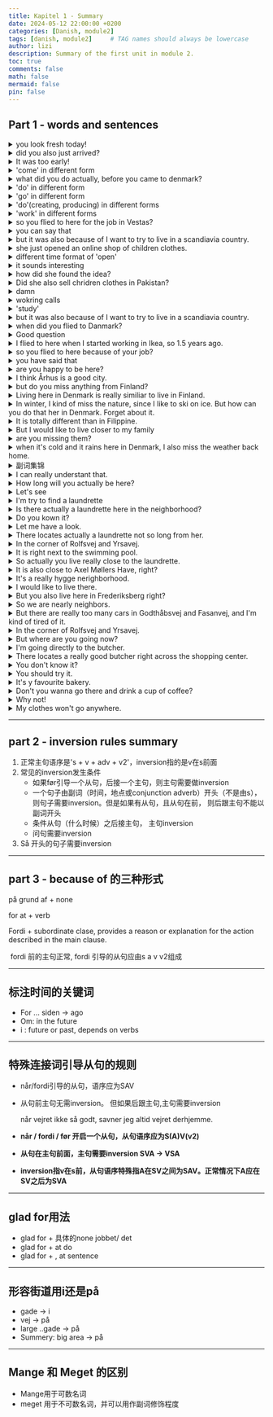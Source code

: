 ```yaml
---
title: Kapitel 1 - Summary
date: 2024-05-12 22:00:00 +0200
categories: [Danish, module2]
tags: [danish, module2]     # TAG names should always be lowercase
author: lizi
description: Summary of the first unit in module 2.
toc: true
comments: false
math: false
mermaid: false
pin: false
---
```

## Part 1 - words and sentences

<details>
  <summary>you look fresh today!</summary>
  <p>du ser frisk ud i dag</p>
</details>

<details>
  <summary>did you also just arrived?</summary>
  <p>Er du også lige kommet?</p>
</details>

<details>
  <summary>It was too early!</summary>
  <p>Det var tidligt!</p>
</details>

<details>
  <summary>'come' in different form</summary>
  <p>komme(at komme),kommer, kom(came), er kommet(has came), kom(please)</p>
</details>

<details>
  <summary>what did you do actually, before you came to denmark?</summary>
  <p>hvad lavede du egentlig, før du kom til Danmark?</p>
</details>

<details>
  <summary>'do' in different form</summary>
  <p>gøre(to do), gør(do), gjorde(did), har gjort(have did), gør(please do)</p>
</details>

<details>
  <summary>'go' in different form</summary>
  <p>gå(to go), går(go),gik(went), har/er gået(have gone), gå(please go)</p>
</details>

<details>
  <summary>'do'(creating, producing) in different forms</summary>
  <p>lave(to do),laver(am doing), lavede(did), har lavet(have did), lav(please do)</p>
</details>

<details>
  <summary>'work' in different forms</summary>
  <p>arbejde(to do),arbejder(work), arbejdede(worked), har arbejdet(have worked), arbejd(please work)</p>
</details>

<details>
  <summary>so you flied to here for the job in Vestas?</summary>
  <p>flyttede du hertil på grund af jobbet her i Vestas?</p>
</details>

<details>
  <summary>you can say that</summary>
  <p>Det kan man godt sige.</p>
</details>

<details>
  <summary>but it was also because of I want to try to live in a scandiavia country.</summary>
  <p>Men det var også, fordi jeg genne ville prøve at bo i et skandinavisk land.</p>
</details>

<details>
  <summary>she just opened an online shop of children clothes.</summary>
  <p>Hun har lige åbnet en onlinebutik med børnetøj.</p>
</details>

<details>
  <summary>different time format of 'open'</summary>
  <p>åben(open adj), åbent, åbningstider(openning hours), åbentid, </p>
</details>

<details>
  <summary>it sounds interesting</summary>
  <p>det lyder spændende.</p>
</details>

<details>
  <summary>how did she found the idea?</summary>
  <p>hvordan fik hun den ide?</p>
</details>

<details>
  <summary>Did she also sell chridren clothes in Pakistan?</summary>
  <p>solget hun også brønetøj i Pakistan?</p>
</details>

<details>
  <summary>damn</summary>
  <p>for pokker</p>
</details>

<details>
  <summary>wokring calls</summary>
  <p>arbejdert kalder.</p>
</details>

<details>
  <summary>'study'</summary>
  <p>studere(to study), studere(am studing), studerede(studies), har studeret(have studied), studer(please study)</p>
</details>

<details>
  <summary>but it was also because of I want to try to live in a scandiavia country.</summary>
  <p>Men det var også, fordi jeg genne ville prøve at bo i et skandinavisk land.</p>
</details>

<details>
  <summary>when did you flied to Danmark?</summary>
  <p>Hvornår flyttede du til Danmark?</p>
</details>

<details>
  <summary>Good question</summary>
  <p>Godt spørgsmål</p>
</details>

<details>
  <summary>I flied to here when I started working in Ikea, so 1.5 years ago.</summary>
  <p>Jeg flyttede hertil, da jeg begyndte st arbejde i Ikea, så for halvandet år siden.</p>
</details>

<details>
  <summary>so you flied to here because of your job?</summary>
  <p>Så du flyttede hertil på grund af din job?</p>
</details>

<details>
  <summary>you have said that</summary>
  <p>det har du sagt.</p>
</details>

<details>
  <summary>are you happy to be here?</summary>
  <p>Er du glad for at være her?</p>
</details>

<details>
  <summary>I think Århus is a good city.</summary>
  <p>Århus er en fed by, synes jeg.</p>
</details>

<details>
  <summary>but do you miss anything from Finland?</summary>
  <p>men er der ikke nogle, du savner fra Finland?</p>
</details>

<details>
  <summary>Living here in Denmark is really similiar to live in Finland.</summary>
  <p>livet her i Danmark er meget som i Finland.</p>
</details>

<details>
  <summary>In winter, I kind of miss the nature, since I like to ski on ice. But how can you do that her in Denmark. Forget about it.</summary>
  <p>Om vinteren savner jeg nogel gange naturen, for jeg elsker at stå på ski. Men hvor kan du gøre det her i Danmark? Glem det.</p>
</details>

<details>
  <summary>It is totally different than in Filippine.</summary>
  <p>Det er noget helt andet end i Filippinerne</p>
</details>

<details>
  <summary>But I would like to live closer to my family</summary>
  <p>Men jeg kunne godt tænke mig at bo tættere på min familie.</p>
</details>

<details>
  <summary>are you missing them?</summary>
  <p>Svaner du dem?</p>
</details>

<details>
  <summary>when it's cold and it rains here in Denmark, I also miss the weather back home.</summary>
  <p>Når der er koldt, og det regner here i Danmark, savner jeg også vejret derhjemme.</p>
</details>

<details>
  <summary>副词集锦</summary>
  <p>in fact/ actually: faktisk</p>
</details>

<details>
  <summary>I can really understant that.</summary>
  <p>Det kan jeg godt forstå.</p>
</details>

<details>
  <summary>How long will you actually be here?</summary>
  <p>hvor længe skal du egentlig være her?</p>
</details>

<details>
  <summary>Let's see</summary>
  <p>nu må vi se.</p>
</details>

  <details>
  <summary>I'm try to find a laundrette</summary>
  <p>Jeg prøver at finde et vaskeri.</p>
</details>

<details>
  <summary>Is there actually a laundrette here in the neighborhood?</summary>
  <p>Er der egentlig et vaskri her i nærheden?</p>
</details>

<details>
  <summary>Do you kown it?</summary>
  <p>Ved du det?</p>
</details>

<details>
  <summary>Let me have a look.</summary>
  <p>Lad mig lige se.</p>
</details>

<details>
  <summary>There locates actually a laundrette not so long from her.</summary>
  <p>Der ligger faktisk et vaskri ikke så langt herfra.</p>
</details>

<details>
  <summary>In the corner of Rolfsvej and Yrsavej.</summary>
  <p>På hjørnet at Yrsavej og Rolfsvej.</p>
</details>

<details>
  <summary>It is right next to the swimming pool.</summary>
  <p>Det er ligt ved siden af svømmehallen.</p>
</details>

<details>
  <summary> So actually you live really close to the laundrette.</summary>
  <p> Så bor du faktisk ret tæt på vaskriet.</p>
</details>

<details>
  <summary>It is also close to Axel Møllers Have, right?</summary>
  <p>Det er også i nærheden af Axel Møllers Have, ikke?</p>
</details>

<details>
  <summary>It's a really hygge nerighborhood.</summary>
  <p>Det er et rigtig hyggeligt kvarter.</p>
</details>

<details>
  <summary>I would like to live there.</summary>
  <p>Jeg kunne godt tænke mig at bo der.
  Der kunner jeg godt tænke mig at bo.</p>
</details>

<details>
  <summary>But you also live here in Frederiksberg right?</summary>
  <p>Men du bo også på here i Frederiksberg, ikke?</p>
</details>

<details>
  <summary>So we are nearly neighbors.</summary>
  <p>Så er vi jo næsten naboer.</p>
</details>

<details>
  <summary>But there are really too many cars in Godthåbsvej and Fasanvej, and I'm kind of tired of it.</summary>
  <p>Men der er virkelig mange biler på Godthåbsvej og Fasanvej, og det er jeg lidt træt af.</p>
</details>

<details>
  <summary>In the corner of Rolfsvej and Yrsavej.</summary>
  <p>På hjørnet at Yrsavej og Rolfsvej.</p>
</details>

<details>
  <summary>But where are you going now?</summary>
  <p>Men hvor er du så på vej hen nu?</p>
</details>

<details>
  <summary>I'm going directly to the butcher.</summary>
  <p>Jeg skal lige hen ti slagteren.</p>
</details>

<details>
  <summary>There locates a really good butcher right across the shopping center.</summary>
  <p>Der ligger en rigtig god slagter lige overfor indkøbscentret.</p>
</details>

<details>
  <summary>You don't know it?</summary>
  <p>Kender du ikke den?</p>
</details>

<details>
  <summary>You should try it.</summary>
  <p>Den skal du prøve.</p>
</details>

<details>
  <summary>It's y favourite bakery.</summary>
  <p>Det er min yndlingsbager.</p>
</details>

<details>
  <summary>Don't you wanna go there and drink a cup of coffee?</summary>
  <p>Vil du ikke med derhen og drikke en kop kaffe?</p>
</details>

<details>
  <summary>Why not!</summary>
  <p>Hvorfor ikke?</p>
</details>

<details>
  <summary>My clothes won't go anywhere.</summary>
  <p>Mit vasketøj løber jo ingen steder.</p>
</details>



---

## part 2 - inversion rules summary

1. 正常主句语序是's + v + adv + v2'，inversion指的是v在s前面
2. 常见的inversion发生条件
   - 如果før引导一个从句，后接一个主句，则主句需要做inversion
   - 一个句子由副词（时间，地点或conjunction adverb）开头（不是由s），则句子需要inversion。但是如果有从句，且从句在前， 则后跟主句不能以副词开头
   - 条件从句（什么时候）之后接主句， 主句inversion
   - 问句需要inversion
3. Så 开头的句子需要inversion

---

## part 3 - because of 的三种形式

på grund af + none

for at + verb

Fordi + subordinate clase, provides a reason or explanation for the action described in the main clause.

​	fordi 前的主句正常, fordi 引导的从句应由s a v  v2组成

---

## 标注时间的关键词

- For ... siden -> ago
- Om: in the future
- i : future or past, depends on verbs

---

## 特殊连接词引导从句的规则

- når/fordi引导的从句，语序应为SAV

- 从句前主句无需inversion。 但如果后跟主句,主句需要inversion

  når vejret ikke så godt, savner jeg altid vejret derhjemme.

- **når / fordi / før 开启一个从句，从句语序应为S(A)V(v2)**

- **从句在主句前面，主句需要inversion SVA -> VSA**

- **inversion指v在s前，从句语序特殊指A在SV之间为SAV。正常情况下A应在SV之后为SVA**

---

## glad for用法

- glad for + 具体的none jobbet/ det
- glad for + at do
- glad for + , at sentence

---

## 形容街道用i还是på

- gade -> i
- vej -> på
- large ..gade -> på
- Summery: big area -> på

---

## Mange 和 Meget 的区别

- Mange用于可数名词
- meget 用于不可数名词，并可以用作副词修饰程度
